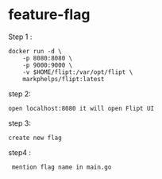 # feature-flag
Step 1 :

```
docker run -d \
    -p 8080:8080 \
    -p 9000:9000 \
    -v $HOME/flipt:/var/opt/flipt \
    markphelps/flipt:latest
```
    
 step 2: 
```
open localhost:8080 it will open Flipt UI 
```

 step 3: 
```
create new flag
```

 step4 : 
```
 mention flag name in main.go
```
